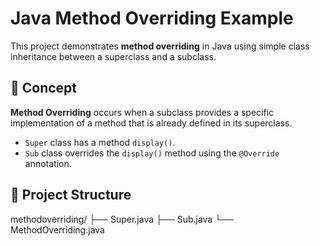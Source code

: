 # Java Method Overriding Example

This project demonstrates **method overriding** in Java using simple class inheritance between a superclass and a subclass.

## 🧠 Concept

**Method Overriding** occurs when a subclass provides a specific implementation of a method that is already defined in its superclass.

- `Super` class has a method `display()`.
- `Sub` class overrides the `display()` method using the `@Override` annotation.

## 📁 Project Structure

methodoverriding/
├── Super.java
├── Sub.java
└── MethodOverriding.java
